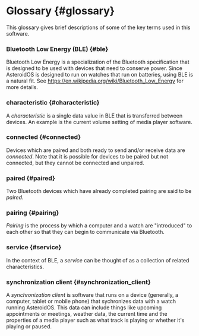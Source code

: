# Glossary {#glossary} #
This glossary gives brief descriptions of some of the key terms used in this software.

### Bluetooth Low Energy (BLE) {#ble} ###
Bluetooth Low Energy is a specialization of the Bluetooth specification that is designed to be used with devices that need to conserve power.  Since AsteroidOS is designed to run on watches that run on batteries, using BLE is a natural fit.  See https://en.wikipedia.org/wiki/Bluetooth_Low_Energy for more details.

### characteristic {#characteristic} ###
A *characteristic* is a single data value in BLE that is transferred between devices.  An example is the current volume setting of media player software.

### connected {#connected} ###
Devices which are paired and both ready to send and/or receive data are *connected*.  Note that it is possible for devices to be paired but not connected, but they cannot be connected and unpaired.

### paired {#paired} ###
Two Bluetooth devices which have already completed pairing are said to be *paired*.

### pairing {#pairing} ###
*Pairing* is the process by which a computer and a watch are "introduced" to each other so that they can begin to communicate via Bluetooth.

### service {#service} ###
In the context of BLE, a *service* can be thought of as a collection of related characteristics.

### synchronization client {#synchronization_client} ###
A *synchronization client* is software that runs on a device (generally, a computer, tablet or mobile phone) that sychronizes data with a watch running AsteroidOS.  This data can include things like upcoming appointments or meetings, weather data, the current time and the properties of a media player such as what track is playing or whether it's playing or paused.
